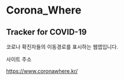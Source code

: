 # Corona_Where
## Tracker for COVID-19

코로나 확진자들의 이동경로를 표시하는 웹앱입니다.

사이트 주소

https://www.coronawhere.kr/

